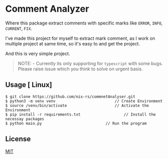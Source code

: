 # Comment Analyzer
Where this package extract comments with specific marks like `ERROR`, `INFO`, `CURRENT`, `FIX`.

I've made this project for myself to extract mark comment, as I work on multiple project at same time, so it's easy to and get the project.

And this is very simple project.

> NOTE: - Currently its only supporting for `typescript` with some bugs. Please raise issue
 which you think to solve on urgent basis.

## Usage [ Linux]
```
$ git clone https://github.com/nix-rs/commnetAnalyser.git
$ python3 -m venv venv 							// Create Environment
$ source /venv/bin/activate						// Activate the Environment
$ pip install -r requirements.txt	 			    // Install the necessay packages
$ python main.py							// Run the program
```

## License
[MIT](https://github.com/nix-rs/commnetAnalyser/blob/main/LICENSE)
